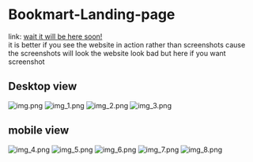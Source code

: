 # Bookmart-Landing-page
link: [wait it will be here soon! <br />](https://bookmark-landing-page-3j7qb7eqi-endy1381s-projects.vercel.app/)
it is better if you see the website in action rather than screenshots cause the screenshots will look the website look bad but here if you want screenshot
## Desktop view
![img.png](img.png)
![img_1.png](img_1.png)
![img_2.png](img_2.png)
![img_3.png](img_3.png)
## mobile view
![img_4.png](img_4.png)
![img_5.png](img_5.png)
![img_6.png](img_6.png)
![img_7.png](img_7.png)
![img_8.png](img_8.png)
